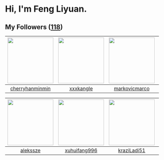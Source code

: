 # Hi, I'm Feng Liyuan.

## My Followers ([118](https://github.com/SunRunAway?tab=followers))

| <img src="https://avatars.githubusercontent.com/u/83270523?v=4" width="150" height="150" /> | <img src="https://avatars.githubusercontent.com/u/88874211?v=4" width="150" height="150" /> | <img src="https://avatars.githubusercontent.com/u/52882128?v=4" width="150" height="150" /> | <img src="https://avatars.githubusercontent.com/u/119645983?v=4" width="150" height="150" /> |
| :-----------------------------------------------------------------------------------------: | :-----------------------------------------------------------------------------------------: | :-----------------------------------------------------------------------------------------: | :------------------------------------------------------------------------------------------: |
|                    [cherryhanminmin](https://github.com/cherryhanminmin)                    |                          [xxxkangle](https://github.com/xxxkangle)                          |                      [markovicmarco](https://github.com/markovicmarco)                      |                                [zcrv](https://github.com/zcrv)                               |

| <img src="https://avatars.githubusercontent.com/u/65283311?v=4" width="150" height="150" /> | <img src="https://avatars.githubusercontent.com/u/50138288?v=4" width="150" height="150" /> | <img src="https://avatars.githubusercontent.com/u/120910584?v=4" width="150" height="150" /> | <img src="https://avatars.githubusercontent.com/u/58126365?v=4" width="150" height="150" /> |
| :-----------------------------------------------------------------------------------------: | :-----------------------------------------------------------------------------------------: | :------------------------------------------------------------------------------------------: | :-----------------------------------------------------------------------------------------: |
|                           [alekssze](https://github.com/alekssze)                           |                       [xuhuifang996](https://github.com/xuhuifang996)                       |                         [kraziLadi51](https://github.com/kraziLadi51)                        |                       [kellyraymond](https://github.com/kellyraymond)                       |